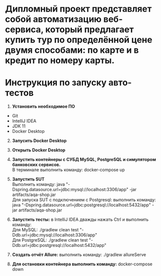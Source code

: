 # Дипломный проект представляет собой автоматизацию веб-сервиса, который предлагает купить тур по определённой цене двумя способами: по карте и в кредит по номеру карты.

# Инструкция по запуску авто-тестов
1. **Установить необходимое ПО**
* Git
* IntelliJ IDEA
* JDK 11
* Docker Desktop 

2. **Запусить Docker Desktop**

3. **Открыть Docker Desktop**

4. **Запустить контейнеры с СУБД MySQL, PostgreSQL и симулятором банковских сервисов.**  
В терминале выполнить команду: docker-compose up  

6. **Запустить SUT**  
Выполнить команду: java "-Dspring.datasource.url=jdbc:mysql://localhost:3306/app" -jar artifacts/aqa-shop.jar  
Для запуска SUT с подключением с Postgresql: выполнить команду: java "-Dspring.datasource.url=jdbc:postgresql://localhost:5432/app" -jar artifacts/aqa-shop.jar

7. **Запустить тесты:** в IntelliJ IDEA дважды нажать Ctrl и выполнить команду:  
Для MySQL: ./gradlew clean test "-Ddb.url=jdbc:mysql://localhost:3306/app"  
Для PostgreSQL: ./gradlew clean test "-Ddb.url=jdbc:postgresql://localhost:5432/app"  
  
8. **Создать отчёт Allure:** выполнить команду: ./gradlew allureServe  
  
9. **Для остановки контейнера выполнить команду:** docker-compose down
